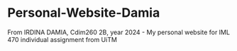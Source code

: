 # Personal-Website-Damia
From IRDINA DAMIA, Cdim260 2B, year 2024 - My personal website for IML 470 individual assignment from UiTM
